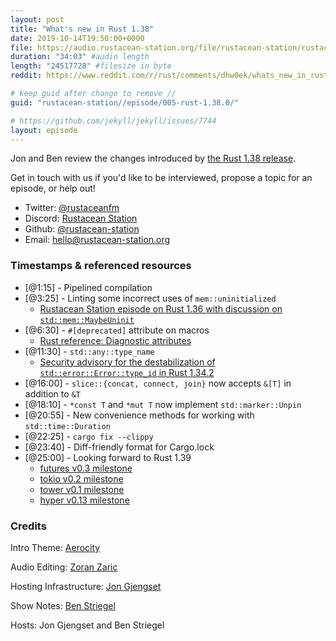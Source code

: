 ```yaml
---
layout: post
title: "What's new in Rust 1.38"
date: 2019-10-14T19:50:00+0000
file: https://audio.rustacean-station.org/file/rustacean-station/rustacean-station-e005-rust-1.38.0.mp3
duration: "34:03" #audio length
length: "24517728" #filesize in byte
reddit: https://www.reddit.com/r/rust/comments/dhw0ek/whats_new_in_rust_138_rustacean_station_podcast/

# keep guid after change to remove //
guid: "rustacean-station//episode/005-rust-1.38.0/"

# https://github.com/jekyll/jekyll/issues/7744
layout: episode
---
```


Jon and Ben review the changes introduced by [the Rust 1.38 release](https://blog.rust-lang.org/2019/09/26/Rust-1.38.0.html).

Get in touch with us if you'd like to be interviewed, propose a topic for an episode, or help out!

 - Twitter: [@rustaceanfm](https://twitter.com/rustaceanfm)
 - Discord: [Rustacean Station](https://discord.gg/cHc3Gyc)
 - Github: [@rustacean-station](https://github.com/rustacean-station/)
 - Email: [hello@rustacean-station.org](mailto:hello@rustacean-station.org)

### Timestamps & referenced resources

* [@1:15] - Pipelined compilation
* [@3:25] - Linting some incorrect uses of `mem::uninitialized`
    * [Rustacean Station episode on Rust 1.36 with discussion on `std::mem::MaybeUninit`](https://rustacean-station.org/episode/000-rust-1.36.0/)
* [@6:30] - `#[deprecated]` attribute on macros
    * [Rust reference: Diagnostic attributes](https://doc.rust-lang.org/stable/reference/attributes/diagnostics.html)
* [@11:30] - `std::any::type_name`
    * [Security advisory for the destabilization of `std::error::Error::type_id` in Rust 1.34.2](https://groups.google.com/d/msg/rustlang-security-announcements/aZabeCMUv70/-2Y6-SL6AQAJ)
* [@16:00] - `slice::{concat, connect, join}` now accepts `&[T]` in addition to `&T`
* [@18:10] - `*const T` and `*mut T` now implement `std::marker::Unpin`
* [@20:55] - New convenience methods for working with `std::time::Duration`
* [@22:25] - `cargo fix --clippy`
* [@23:40] - Diff-friendly format for Cargo.lock
* [@25:00] - Looking forward to Rust 1.39
    * [futures v0.3 milestone](https://github.com/rust-lang-nursery/futures-rs/milestone/2)
    * [tokio v0.2 milestone](https://github.com/tokio-rs/tokio/milestone/2)
    * [tower v0.1 milestone](https://github.com/tower-rs/tower/milestone/1)
    * [hyper v0.13 milestone](https://github.com/hyperium/hyper/milestone/5)

### Credits

Intro Theme: [Aerocity](https://twitter.com/AerocityMusic)

Audio Editing: [Zoran Zaric](https://twitter.com/zoranzaric)

Hosting Infrastructure: [Jon Gjengset](https://twitter.com/jonhoo/)

Show Notes: [Ben Striegel](https://twitter.com/bstrie/)

Hosts: Jon Gjengset and Ben Striegel
